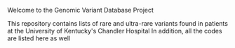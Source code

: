 Welcome to the Genomic Variant Database Project



This repository contains lists of rare and ultra-rare variants found in patients at the University of Kentucky's Chandler Hospital 
In addition, all the codes are listed here as well
